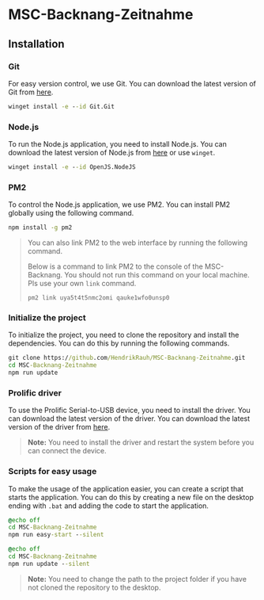 # MSC-Backnang-Zeitnahme

## Installation

### Git

For easy version control, we use Git. You can download the latest version of Git from [here](https://git-scm.com/download/win).

```bat
winget install -e --id Git.Git
```

### Node.js

To run the Node.js application, you need to install Node.js. You can download the latest version of Node.js from [here](https://nodejs.org/en/download/) or use `winget`.

```bat
winget install -e --id OpenJS.NodeJS
```

### PM2

To control the Node.js application, we use PM2. You can install PM2 globally using the following command.

```bat
npm install -g pm2
```

> You can also link PM2 to the web interface by running the following command.
>
> Below is a command to link PM2 to the console of the MSC-Backnang. You should not run this command on your local machine. Pls use your own `link` command.
>
> `pm2 link uya5t4t5nmc2omi qauke1wfo0unsp0
`

### Initialize the project

To initialize the project, you need to clone the repository and install the dependencies. You can do this by running the following commands.

```bat
git clone https://github.com/HendrikRauh/MSC-Backnang-Zeitnahme.git
cd MSC-Backnang-Zeitnahme
npm run update
```

### Prolific driver

To use the Prolific Serial-to-USB device, you need to install the driver. You can download the latest version of the driver. You can download the latest version of the driver from [here](https://www.prolific.com.tw/US/ShowProduct.aspx?p_id=225&pcid=41).

> **Note:** You need to install the driver and restart the system before you can connect the device.

### Scripts for easy usage

To make the usage of the application easier, you can create a script that starts the application. You can do this by creating a new file on the desktop ending with `.bat` and adding the code to start the application.

```bat
@echo off
cd MSC-Backnang-Zeitnahme
npm run easy-start --silent
```

```bat
@echo off
cd MSC-Backnang-Zeitnahme
npm run update --silent
```

> **Note:** You need to change the path to the project folder if you have not cloned the repository to the desktop.
